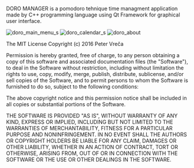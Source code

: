 DORO MANAGER is a pomodoro tehnique time managment application made by C++ programming language using Qt Framework for graphical user interface.

![doro_main_menu_s](https://cloud.githubusercontent.com/assets/16490239/26691029/eee60202-46fb-11e7-9718-590a09431a81.png)
![doro_calendar_s](https://cloud.githubusercontent.com/assets/16490239/26691034/f16cf0d0-46fb-11e7-8fa7-325294deb554.png)
![doro_about](https://cloud.githubusercontent.com/assets/16490239/26691421/52353a70-46fd-11e7-8717-69da3f58de83.png)

The MIT License
Copyright (c) 2016 Peter Vreča

Permission is hereby granted, free of charge, to any person obtaining a copy of this software and associated documentation files (the "Software"), to deal in the Software without restriction, including without limitation the rights to use, copy, modify, merge, publish, distribute, sublicense, and/or sell copies of the Software, and to permit persons to whom the Software is furnished to do so, subject to the following conditions:

The above copyright notice and this permission notice shall be included in all copies or substantial portions of the Software.

THE SOFTWARE IS PROVIDED "AS IS", WITHOUT WARRANTY OF ANY KIND, EXPRESS OR IMPLIED, INCLUDING BUT NOT LIMITED TO THE WARRANTIES OF MERCHANTABILITY, FITNESS FOR A PARTICULAR PURPOSE AND NONINFRINGEMENT. IN NO EVENT SHALL THE AUTHORS OR COPYRIGHT HOLDERS BE LIABLE FOR ANY CLAIM, DAMAGES OR OTHER LIABILITY, WHETHER IN AN ACTION OF CONTRACT, TORT OR OTHERWISE, ARISING FROM, OUT OF OR IN CONNECTION WITH THE SOFTWARE OR THE USE OR OTHER DEALINGS IN THE SOFTWARE.
